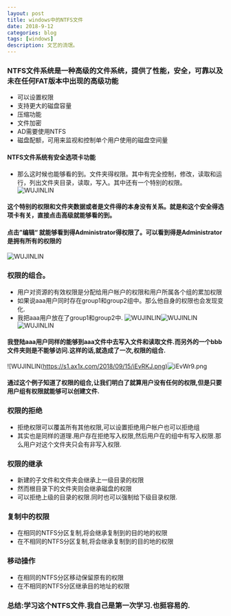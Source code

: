 ```yaml
---
layout: post
title: windows中的NTFS文件
date: 2018-9-12
categories: blog
tags: [windows]
description: 文艺的流氓。
---
```

### NTFS文件系统是一种高级的文件系统，提供了性能，安全，可靠以及未在任何FAT版本中出现的高级功能
 - 可以设置权限
 - 支持更大的磁盘容量
 - 压缩功能
 - 文件加密
 - AD需要使用NTFS
 - 磁盘配额，可用来监视和控制单个用户使用的磁盘空间量

#### NTFS文件系统有安全选项卡功能
 - 那么这时候也能够看的到。文件夹得权限。其中有完全控制，修改，读取和运行，列出文件夹目录，读取，写入。其中还有一个特别的权限。
![WUJINLIN](https://s1.ax1x.com/2018/09/15/iEvDU0.png)

#### 这个特别的权限和文件夹数据或者是文件得的本身没有关系。就是和这个安全得选项卡有关，直接点击高级就能够看的到。
#### 点击”编辑“ 就能够看到得Administrator得权限了。可以看到得是Administrator是拥有所有的权限的
![WUJINLIN](https://s1.ax1x.com/2018/09/15/iEvr5V.png)
### 权限的组合。
 - 用户对资源的有效权限是分配给用户帐户的权限和用户所属各个组的累加权限
 - 如果说aaa用户同时存在group1和group2组中。那么他自身的权限也会发现变化.
 - 我把aaa用户放在了group1和group2中.
![WUJINLIN](https://s1.ax1x.com/2018/09/15/iEv68U.png)![WUJINLIN](https://s1.ax1x.com/2018/09/15/iEvc2F.png)![WUJINLIN](https://s1.ax1x.com/2018/09/15/iEvgv4.png)
#### 我登陆aaa用户同样的能够到aaa文件中去写入文件和读取文件.而另外的一个bbb文件夹则是不能够访问.这样的话,就造成了一次,权限的组合.
![WUJINLIN(https://s1.ax1x.com/2018/09/15/iEvRKJ.png)![iEvWr9.png](https://s1.ax1x.com/2018/09/15/iEvWr9.png)

#### 通过这个例子知道了权限的组合,让我们明白了就算用户没有任何的权限,但是只要用户组有权限就能够可以创建文件.

### 权限的拒绝
 - 拒绝权限可以覆盖所有其他权限,可以设置拒绝用户帐户也可以拒绝组
 - 其实也是同样的道理.用户存在拒绝写入权限,然后用户在的组中有写入权限.那么用户对这个文件夹只会有非写入权限.

### 权限的继承
 - 新建的子文件和文件夹会继承上一级目录的权限
 - 然而根目录下的文件夹则会继承磁盘的权限
 - 可以拒绝上级的目录的权限.同时也可以强制给下级目录权限.

### 复制中的权限
 - 在相同的NTFS分区复制,将会继承复制到的目的地的权限
 - 在不相同的NTFS分区复制,将会继承复制到的目的地的权限

### 移动操作
 - 在相同的NTFS分区移动保留原有的权限
 - 在不相同的NTFS分区继承目的地址的权限

### 总结:学习这个NTFS文件.我自己是第一次学习.也挺容易的.